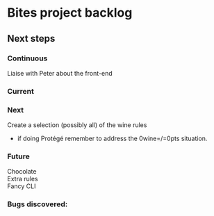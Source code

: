 # Bites project backlog

## Next steps
### Continuous
Liaise with Peter about the front-end

### Current

### Next
Create a selection (possibly all) of the wine rules
- if doing Protégé remember to address the 0wine=/=0pts situation.

### Future
Chocolate\
Extra rules\
Fancy CLI

### Bugs discovered:
